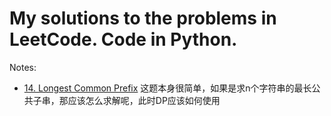 # My solutions to the problems in LeetCode. Code in Python.

Notes:
- [14. Longest Common Prefix](https://leetcode.com/problems/longest-common-prefix/)
这题本身很简单，如果是求n个字符串的最长公共子串，那应该怎么求解呢，此时DP应该如何使用